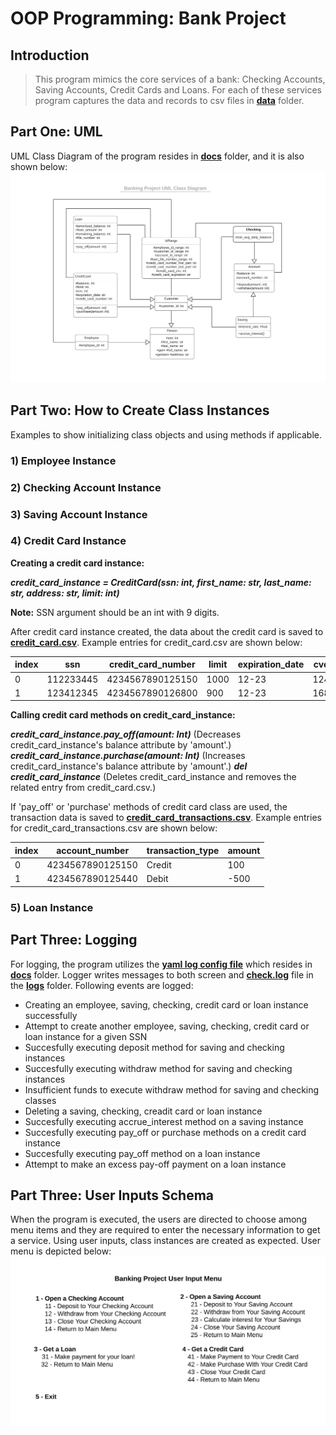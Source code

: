 # OOP Programming: Bank Project

## Introduction

> This program mimics the core services of a bank: Checking Accounts, Saving Accounts, Credit Cards and Loans. For each of these services program captures the data and records to csv files in **[data](data)** folder.

## Part One: UML

UML Class Diagram of the program resides in **[docs](docs)** folder, and it is also shown below:
![UML Class Diagram for Banking Program](docs/Banking_UML_Class.jpeg)

## Part Two: How to Create Class Instances    

Examples to show initializing class objects and using methods if applicable.
### 1) Employee Instance ###  

### 2) Checking Account Instance ###  

### 3) Saving Account Instance ###  

### 4) Credit Card Instance ### 

**Creating a credit card instance:**

***credit_card_instance = CreditCard(ssn: int, first_name: str, last_name: str, address: str, limit: int)***

**Note:** SSN argument should be an int with 9 digits.

After credit card instance created, the data about the credit card is saved to **[credit_card.csv](data/credit_card.csv)**.
Example entries for credit_card.csv are shown below:

| index | ssn       | credit_card_number |  limit |  expiration_date |  cvc |
|-------|-----------|--------------------|--------|------------------|------|
| 0     | 112233445 | 4234567890125150   | 1000   | 12-23            | 124  |
| 1     | 123412345 | 4234567890126800   | 900    | 12-23            | 168  |

**Calling credit card methods on credit_card_instance:**

***credit_card_instance.pay_off(amount: Int)*** (Decreases credit_card_instance's balance attribute by 'amount'.)
***credit_card_instance.purchase(amount: Int)*** (Increases credit_card_instance's balance attribute by 'amount'.)
***del credit_card_instance*** (Deletes credit_card_instance and removes the related entry from credit_card.csv.)

If 'pay_off' or 'purchase' methods of credit card class are used, the transaction data is saved to **[credit_card_transactions.csv](data/credit_card_transactions.csv)**.
Example entries for credit_card_transactions.csv are shown below:

| index | account_number   | transaction_type | amount |
|-------|------------------|------------------|--------|
| 0     | 4234567890125150 | Credit           | 100    |
| 1     | 4234567890125440 | Debit            | -500   |

### 5) Loan Instance ###




## Part Three: Logging

For logging, the program utilizes the **[yaml log config file](docs/check.logging.yml)** which resides in **[docs](docs)** folder. Logger writes messages to both screen and **[check.log](logs/check.log)** file in the **[logs](logs)** folder. Following events are logged:

* Creating an employee, saving, checking, credit card or loan instance successfully
* Attempt to create another employee, saving, checking, credit card or loan instance for a given SSN
* Succesfully executing deposit method for saving and checking instances
* Succesfully executing withdraw method for saving and checking instances
* Insufficient funds to execute withdraw method for saving and checking classes
* Deleting a saving, checking, creadit card or loan instance
* Succesfully executing accrue_interest method on a saving instance
* Succesfully executing pay_off or purchase methods on a credit card instance
* Succesfully executing pay_off method on a loan instance
* Attempt to make an excess pay-off payment on a loan instance

## Part Three: User Inputs Schema
When the program is executed, the users are directed to choose among menu items and they are required to enter the necessary information to get a service. Using user inputs, class instances are created as expected. User menu is depicted below:
![User Menu Design for Banking Program](docs/Banking_User_Menu_Diagram.jpeg)
